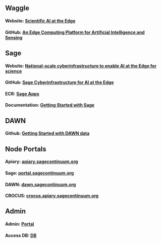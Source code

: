 ## Waggle
#### Website: [Scientific AI at the Edge](http://www.wa8.gl)
#### GitHub: [An Edge Computing Platform for Artificial Intelligence and Sensing](https://github.com/waggle-sensor)

## Sage
#### Website: [National-scale cyberinfrastructure to enable AI at the Edge for science](https://sagecontinuum.org/)
#### GitHub: [Sage Cyberinfrastructure for AI at the Edge](https://github.com/sagecontinuum)
#### ECR: [Sage Apps](https://portal.sagecontinuum.org/apps/explore)
#### Documentation: [Getting Started with Sage](https://sagecontinuum.org/docs/about/overview)

## DAWN
#### Github: [Getting Started with DAWN data](https://github.com/waggle-sensor/pandawn)

## Node Portals 
#### Apiary: [apiary.sagecontinuum.org](https://apiary.sagecontinuum.org/nodes)
#### Sage: [portal.sagecontinuum.org](https://portal.sagecontinuum.org/nodes)
#### DAWN: [dawn.sagecontinuum.org](https://dawn.sagecontinuum.org/nodes)
#### CROCUS: [crocus.apiary.sagecontinuum.org](https://crocus.sagecontinuum.org/nodes)

## Admin 
#### Admin: [Portal](https://admin.sagecontinuum.org)
#### Access DB: [DB](https://access.sagecontinuum.org/) 
